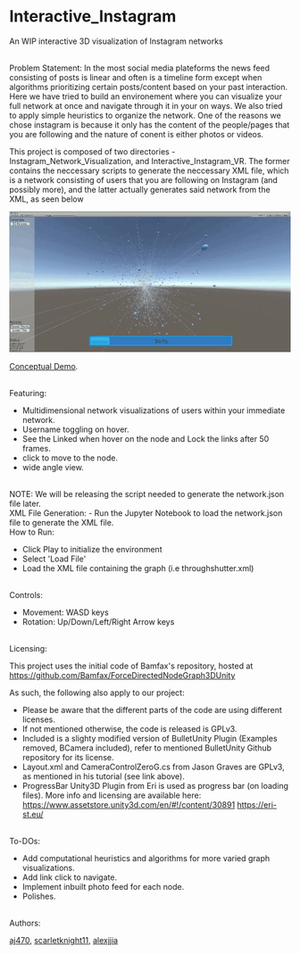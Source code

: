 # Interactive_Instagram
An WIP interactive 3D visualization of Instagram networks

<br>
Problem Statement: In the most social media plateforms the news feed consisting of posts is linear and often is a timeline form except when algorithms prioritizing certain posts/content based on your past interaction. Here we have tried to build an environement where you can visualize your full network at once and navigate through it in your on ways. We also tried to apply simple heuristics to organize the network. One of the reasons we chose instagram is because it only has the content of the people/pages that you are following and the nature of conent is either photos or videos.

This project is composed of two directories - Instagram_Network_Visualization, and Interactive_Instagram_VR. The former contains the neccessary scripts to generate the neccessary XML file, which is a network consisting of users that you are following on Instagram (and possibly more), and the latter actually generates said network from the XML, as seen below

![Interactive Instagram Simulation](https://github.com/aj470/Interactive_Instagram/blob/master/Interactive_Instagram_VR/visuals/network.gif)

[Conceptual Demo](https://plot.ly/~AyushJoshic973/30/instagram-network-visualization-by-ayush-joshi/).

<br>
Featuring:

- Multidimensional network visualizations of users within your immediate network.
- Username toggling on hover.
- See the Linked when hover on the node and Lock the links after 50 frames.
- click to move to the node.
- wide angle view.


<br>
NOTE: We will be releasing the script needed to generate the network.json file later.

<br>
XML File Generation:
- Run the Jupyter Notebook to load the network.json file to generate the XML file.

<br>
How to Run:

- Click Play to initialize the environment
- Select 'Load File'
- Load the XML file containing the graph (i.e throughshutter.xml)

<br>
Controls:

- Movement: WASD keys
- Rotation: Up/Down/Left/Right Arrow keys

<br>
Licensing:

This project uses the initial code of Bamfax's repository, hosted at https://github.com/Bamfax/ForceDirectedNodeGraph3DUnity

As such, the following also apply to our project:

- Please be aware that the different parts of the code are using different licenses.
- If not mentioned otherwise, the code is released is GPLv3.
- Included is a slighty modified version of BulletUnity Plugin (Examples removed, BCamera included), refer to mentioned BulletUnity Github repository for its license.
- Layout.xml and CameraControlZeroG.cs from Jason Graves are GPLv3, as mentioned in his tutorial (see link above). 
- ProgressBar Unity3D Plugin from Eri is used as progress bar (on loading files). More info and licensing are available here:
      https://www.assetstore.unity3d.com/en/#!/content/30891
      https://eri-st.eu/

<br>
To-DOs:

- Add computational heuristics and algorithms for more varied graph visualizations.
- Add link click to navigate.
- Implement inbuilt photo feed for each node.
- Polishes.

<br>
Authors:

[aj470](https://github.com/aj470), 
[scarletknight11](https://github.com/scarletknight11),
[alexjjia](https://github.com/alexjjia)
